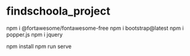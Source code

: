 # findschoola_project


npm i @fortawesome/fontawesome-free
npm i bootstrap@latest
npm i popper.js
npm i jquery

npm install
npm run serve